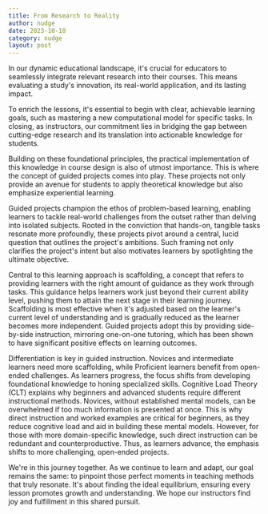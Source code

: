 ```yaml
---
title: From Research to Reality
author: nudge
date: 2023-10-10
category: nudge
layout: post
---
```



In our dynamic educational landscape, it's crucial for educators to seamlessly integrate relevant research into their courses. This means evaluating a study's innovation, its real-world application, and its lasting impact.

To enrich the lessons, it's essential to begin with clear, achievable learning goals, such as mastering a new computational model for specific tasks. In closing, as instructors, our commitment lies in bridging the gap between cutting-edge research and its translation into actionable knowledge for students.

Building on these foundational principles, the practical implementation of this knowledge in course design is also of utmost importance. This is where the concept of guided projects comes into play. These projects not only provide an avenue for students to apply theoretical knowledge but also emphasize experiential learning.

Guided projects champion the ethos of problem-based learning, enabling learners to tackle real-world challenges from the outset rather than delving into isolated subjects. Rooted in the conviction that hands-on, tangible tasks resonate more profoundly, these projects pivot around a central, lucid question that outlines the project's ambitions. Such framing not only clarifies the project's intent but also motivates learners by spotlighting the ultimate objective.

Central to this learning approach is scaffolding, a concept that refers to providing learners with the right amount of guidance as they work through tasks. This guidance helps learners work just beyond their current ability level, pushing them to attain the next stage in their learning journey. Scaffolding is most effective when it's adjusted based on the learner's current level of understanding and is gradually reduced as the learner becomes more independent. Guided projects adopt this by providing side-by-side instruction, mirroring one-on-one tutoring, which has been shown to have significant positive effects on learning outcomes.

Differentiation is key in guided instruction. Novices and intermediate learners need more scaffolding, while Proficient learners benefit from open-ended challenges. As learners progress, the focus shifts from developing foundational knowledge to honing specialized skills. Cognitive Load Theory (CLT) explains why beginners and advanced students require different instructional methods. Novices, without established mental models, can be overwhelmed if too much information is presented at once. This is why direct instruction and worked examples are critical for beginners, as they reduce cognitive load and aid in building these mental models. However, for those with more domain-specific knowledge, such direct instruction can be redundant and counterproductive. Thus, as learners advance, the emphasis shifts to more challenging, open-ended projects.

We're in this journey together. As we continue to learn and adapt, our goal remains the same: to pinpoint those perfect moments in teaching methods that truly resonate. It's about finding the ideal equilibrium, ensuring every lesson promotes growth and understanding. We hope our instructors find joy and fulfillment in this shared pursuit.


